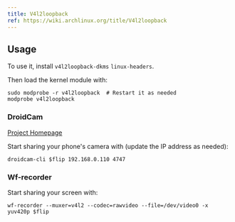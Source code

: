 ```yaml
---
title: V4l2loopback
ref: https://wiki.archlinux.org/title/V4l2loopback
---
```


## Usage

To use it, install `v4l2loopback-dkms` `linux-headers`.

Then load the kernel module with:

```shell
sudo modprobe -r v4l2loopback  # Restart it as needed
modprobe v4l2loopback
```

### DroidCam

[Project Homepage](https://www.dev47apps.com/droidcam/linux/)

Start sharing your phone's camera with (update the IP address as needed):

```shell
droidcam-cli $flip 192.168.0.110 4747
```

### Wf-recorder

Start sharing your screen with:

```shell
wf-recorder --muxer=v4l2 --codec=rawvideo --file=/dev/video0 -x yuv420p $flip
```
